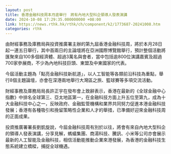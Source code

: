```yaml
---
layout: post
title: 香港金融科技周本月底舉行　將有內地大型科企領導人發表演講　
date: 2024-10-08 17:29:35.000000000 +08:00
link: https://news.rthk.hk/rthk/ch/component/k2/1773687-20241008.htm
categories: rthk
---
```


由財經事務及庫務局與投資推廣署主辦的第九屆香港金融科技周，將於本月28日起一連五日舉行，其中首兩日的主論壇將在亞洲國際博覽館舉行，預計整個活動將匯聚來自100多個經濟體、超過3萬名與會者，當中包括逾800位演講嘉賓及超過700家參展商，不少為內地科技巨頭、東盟及中東國家的代表。

今屆活動主題為「點亮金融科技新航道」，以人工智能等各類前沿科技為重點，舉行8個主題論壇，亦會在深港兩地舉行大灣區之旅、籃球賽等多項交流活動。

財經事務及庫務局局長許正宇在發布會上致辭表示，香港在最新的《全球金融中心指數》中排名全球第三、亞太地區第一，在金融科技方面上升五位至第九，成為十大金融科技中心之一，反映政府、金融監管機構和業界共同努力促進本港金融科技發展；香港有各種吸引和挽留策略性企業和人才的舉措，已準備好迎來金融科技周的正面成果。

投資推廣署署長劉凱旋說，今屆金融科技周有別於以往，將會有來自內地大型科企的領導人發表演講，分享見解，螞蟻集團、商湯科技、騰訊、小米等公司亦會展示最新的人工智能及金融科技，相信活動能推動企業來港發展，為香港的金融科技生態系統建立橋樑，捕捉全球機遇。
